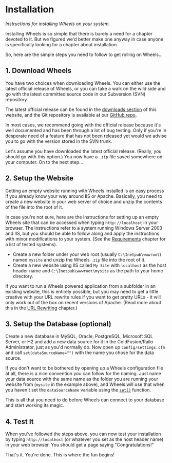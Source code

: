 # Installation

*Instructions for installing Wheels on your system.*

Installing Wheels is so simple that there is barely a need for a chapter devoted to it. But we figured
we'd better make one anyway in case anyone is specifically looking for a chapter about installation.

So, here are the simple steps you need to follow to get rolling on Wheels...

## 1. Download Wheels

You have two choices when downloading Wheels. You can either use the latest official release of Wheels,
or you can take a walk on the wild side and go with the latest committed source code in our Subversion
(SVN) repository.

The latest official release can be found in the [downloads section][1] of this website, and the Git
repository is available at our [GitHub repo][2].

In most cases, we recommend going with the official release because it's well documented and has been
through a lot of bug testing. Only if you're in desperate need of a feature that has not been released
yet would we advise you to go with the version stored in the SVN trunk.

Let's assume you have downloaded the latest official release. (Really, you should go with this option.)
You now have a `.zip` file saved somewhere on your computer. On to the next step...

## 2. Setup the Website

Getting an empty website running with Wheels installed is an easy process if you already know your way
around IIS or Apache. Basically, you need to create a new website in your web server of choice and unzip
the contents of the file into the root of it.

In case you're not sure, here are the instructions for setting up an empty Wheels site that can be
accessed when typing `http://localhost` in your browser. The instructions refer to a system running
Windows Server 2003 and IIS, but you should be able to follow along and apply the instructions with
minor modifications to your system. (See the [Requirements][3] chapter for a list of tested systems).

  * Create a new folder under your web root (usually `C:\Inetpub\wwwroot`) named `mysite` and unzip the
  	Wheels `.zip` file into the root of it.
  * Create a new website using IIS called `My Site` with `localhost` as the host header name and
	`C:\Inetpub\wwwroot\mysite` as the path to your home directory.

If you want to run a Wheels powered application from a subfolder in an existing website, this is
entirely possible, but you may need to get a little creative with your URL rewrite rules if you want to
get pretty URLs - it will only work out of the box on recent versions of Apache. (Read more about this
in the [URL Rewriting][4] chapter.)

## 3. Setup the Database (optional)

Create a new database in MySQL, Oracle, PostgreSQL, Microsoft SQL Server, or H2 and add a new data source
for it in the ColdFusion/Railo Administrator, just as you'd normally do. Now open up
`config/settings.cfm` and call `set(dataSourceName="")` with the name you chose for the data source. 

If you don't want to be bothered by opening up a Wheels configuration file at all, there is a nice
convention you can follow for the naming. Just name your data source with the same name as the folder you
are running your website from (`mysite` in the example above), and Wheels will use that when you haven't
set the `dataSourceName` variable using the [`set()`][5] function.

This is all that you need to do before Wheels can connect to your database and start working its magic.

## 4. Test It

When you've followed the steps above, you can now test your installation by typing `http://localhost`
(or whatever you set as the host header name) in your web browser. You should get a page saying
"Congratulations!"

That's it. You're done. This is where the fun begins!

[1]: http://cfwheels.org/download
[2]: http://www.github.com/cfwheels
[3]: ../01%20Introduction/02%20Requirements.md
[4]: ../03%20Handling%20Requests%20with%20Controllers/11%20URL%20Rewriting.md
[5]: ../Wheels%20API/set.md
